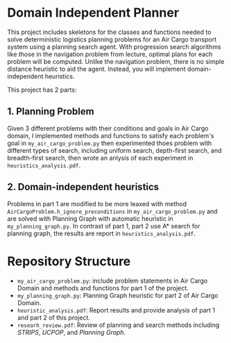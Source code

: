 # Domain Independent Planner

This project includes skeletons for the classes and functions needed to solve deterministic logistics planning problems for an Air Cargo transport system using a planning search agent. With progression search algorithms like those in the navigation problem from lecture, optimal plans for each problem will be computed. Unlike the navigation problem, there is no simple distance heuristic to aid the agent. Instead, you will implement domain-independent heuristics.

This project has 2 parts:

## 1. Planning Problem
 Given 3 different problems with their conditions and goals in Air Cargo domain, I implemented methods and functions to satisfy each problem's goal in `my_air_cargo_problem.py` then experimented thoes problem with different types of search, including uniform search, depth-first search, and breadth-first search, then wrote an anlysis of each experiment in `heuristics_analysis.pdf`.

## 2. Domain-independent heuristics
 Problems in part 1 are modified to be more leaxed with method `AirCargoProblem.h_ignore_preconditions` in `my_air_cargo_problem.py` and are solved with Planning Graph with automatic heuristic in `my_planning_graph.py`. In contrast of part 1, part 2 use A* search for planning graph, the results are report in `heuristics_analysis.pdf`.

# Repository Structure
- `my_air_cargo_problem.py`: include problem statements in Air Cargo Domain and methods and functions for part 1 of the project.
- `my_planning_graph.py`: Planning Graph heuristic for part 2 of Air Cargo Domain.
- `heuristic_analysis.pdf`: Report results and provide analysis of part 1 and part 2 of this project.
- `researh_review.pdf`: Review of planning and search methods including _STRIPS_, _UCPOP_, and _Planning Graph_.

